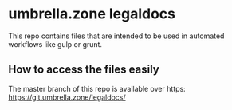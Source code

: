 # umbrella.zone legaldocs
This repo contains files that are intended to be used in automated workflows like gulp or grunt.

## How to access the files easily
The master branch of this repo is available over https: https://git.umbrella.zone/legaldocs/

